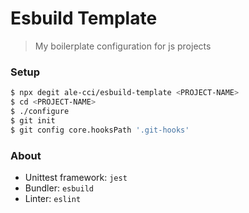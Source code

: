 # Esbuild Template
> My boilerplate configuration for js projects

### Setup
```bash
$ npx degit ale-cci/esbuild-template <PROJECT-NAME>
$ cd <PROJECT-NAME>
$ ./configure
$ git init
$ git config core.hooksPath '.git-hooks'
```

### About
- Unittest framework: `jest`
- Bundler: `esbuild`
- Linter: `eslint`
